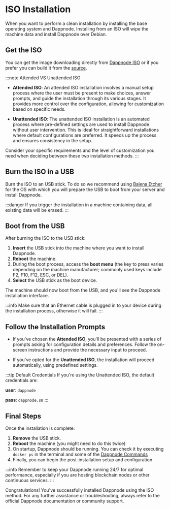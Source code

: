 # ISO Installation

When you want to perform a clean installation by installing the base operating system and Dappnode. Installing from an ISO will wipe the machine data and install Dappnode over Debian.

## Get the ISO

You can get the image downloading directly from [Dappnode ISO](https://github.com/dappnode/Dappnode/releases) or if you prefer you can build it from the [source](https://github.com/dappnode/Dappnode#install-dappnode-with-iso).

:::note Attended VS Unattended ISO

- **Attended ISO**: An attended ISO installation involves a manual setup process where the user must be present to make choices, answer prompts, and guide the installation through its various stages. It provides more control over the configuration, allowing for customization based on specific needs.

- **Unattended ISO**: The unattended ISO installation is an automated process where pre-defined settings are used to install Dappnode without user intervention. This is ideal for straightforward installations where default configurations are preferred. It speeds up the process and ensures consistency in the setup.

Consider your specific requirements and the level of customization you need when deciding between these two installation methods.
:::


## Burn the ISO in a USB

Burn the ISO to an USB stick. To do so we recommend using [Balena Etcher](https://www.balena.io/etcher/) for the OS with which you will prepare the USB to boot from your server and install Dappnode.

:::danger
If you trigger the installation in a machine containing data, all existing data will be erased.
:::

## Boot from the USB

After burning the ISO to the USB stick:

1. **Insert** the USB stick into the machine where you want to install Dappnode.
2. **Reboot** the machine.
3. During the boot process, access the **boot menu** (the key to press varies depending on the machine manufacturer; commonly used keys include F2, F10, F12, ESC, or DEL).
4. **Select** the USB stick as the boot device.

The machine should now boot from the USB, and you'll see the Dappnode installation interface.

:::info
Make sure that an Ethernet cable is plugged in to your device during the installation process, otherwise it will fail.
:::

## Follow the Installation Prompts

- If you've chosen the **Attended ISO**, you'll be presented with a series of prompts asking for configuration details and preferences. Follow the on-screen instructions and provide the necessary input to proceed.
  
- If you've opted for the **Unattended ISO**, the installation will proceed automatically, using predefined settings.

:::tip Default Credentials
If you're using the Unattended ISO, the default credentials are:

**user**: `dappnode` 

**pass**: `dappnode.s0`
:::

## Final Steps

Once the installation is complete:

1. **Remove** the USB stick.
2. **Reboot** the machine (you might need to do this twice)
3. On startup, Dappnode should be running. You can check it by executing `docker ps` in the terminal and some of the [Dappnode Commands](/docs/user/install/dappnode-commands)
4. Finally, you can begin the post-installation setup and configuration.

:::info
Remember to keep your Dappnode running 24/7 for optimal performance, especially if you are hosting blockchain nodes or other continuous services.
:::

Congratulations! You've successfully installed Dappnode using the ISO method. For any further assistance or troubleshooting, always refer to the official Dappnode documentation or community support.
